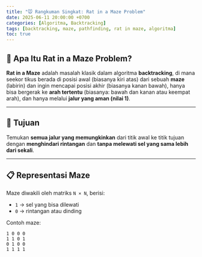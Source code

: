 ```yaml
---
title: "🐭 Rangkuman Singkat: Rat in a Maze Problem"
date: 2025-06-11 20:00:00 +0700
categories: [Algoritma, Backtracking]
tags: [backtracking, maze, pathfinding, rat in maze, algoritma]
toc: true
---
```


## 🧩 Apa Itu Rat in a Maze Problem?

**Rat in a Maze** adalah masalah klasik dalam algoritma **backtracking**, di mana seekor tikus berada di posisi awal (biasanya kiri atas) dari sebuah **maze** (labirin) dan ingin mencapai posisi akhir (biasanya kanan bawah), hanya bisa bergerak ke **arah tertentu** (biasanya: bawah dan kanan atau keempat arah), dan hanya melalui **jalur yang aman (nilai 1)**.

---

## 🎯 Tujuan

Temukan **semua jalur yang memungkinkan** dari titik awal ke titik tujuan dengan **menghindari rintangan** dan **tanpa melewati sel yang sama lebih dari sekali**.

---

## 📋 Representasi Maze

Maze diwakili oleh matriks `N × N`, berisi:
- `1` → sel yang bisa dilewati
- `0` → rintangan atau dinding

Contoh maze:

```text
1 0 0 0
1 1 0 1
0 1 0 0
1 1 1 1
